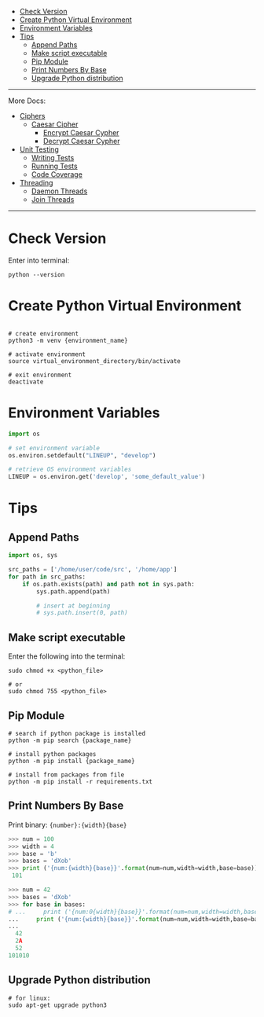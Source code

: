 - [Check Version](#check-version)
- [Create Python Virtual Environment](#create-python-virtual-environment)
- [Environment Variables](#environment-variables)
- [Tips](#tips)
  - [Append Paths](#append-paths)
  - [Make script executable](#make-script-executable)
  - [Pip Module](#pip-module)
  - [Print Numbers By Base](#print-numbers-by-base)
  - [Upgrade Python distribution](#upgrade-python-distribution)

---

More Docs:

- [Ciphers](docs/ciphers.md)
  - [Caesar Cipher](docs/ciphers.md#caesar-cipher)
    - [Encrypt Caesar Cypher](docs/ciphers.md#encrypt-caesar-cipher)
    - [Decrypt Caesar Cypher](docs/ciphers.md#decrypt-caesar-cipher)
- [Unit Testing](docs/unittesting.md)
  - [Writing Tests](docs/unittesting.md#writing-tests)
  - [Running Tests](docs/unittesting.md#running-tests)
  - [Code Coverage](docs/unittesting.md#code-coverage)
- [Threading](docs/threading.md)
  - [Daemon Threads](docs/threading.md#daemon-threads)
  - [Join Threads](docs/threading.md#joining-threads)

---

# Check Version

Enter into terminal:

```shell
python --version
```

# Create Python Virtual Environment

```shell

# create environment
python3 -m venv {environment_name}

# activate environment
source virtual_environment_directory/bin/activate

# exit environment
deactivate
```

# Environment Variables

```python
import os

# set environment variable
os.environ.setdefault("LINEUP", "develop")

# retrieve OS environment variables
LINEUP = os.environ.get('develop', 'some_default_value')
```

# Tips

## Append Paths

```python
import os, sys

src_paths = ['/home/user/code/src', '/home/app']
for path in src_paths:
    if os.path.exists(path) and path not in sys.path:
        sys.path.append(path)

        # insert at beginning
        # sys.path.insert(0, path)
```

## Make script executable

Enter the following into the terminal:

```shell
sudo chmod +x <python_file>

# or
sudo chmod 755 <python_file>
```

## Pip Module

```shell
# search if python package is installed
python -m pip search {package_name}

# install python packages
python -m pip install {package_name}

# install from packages from file
python -m pip install -r requirements.txt
```

## Print Numbers By Base

Print binary: `{number}:{width}{base}`

```python
>>> num = 100
>>> width = 4
>>> base = 'b'
>>> bases = 'dXob'
>>> print ('{num:{width}{base}}'.format(num=num,width=width,base=base))
 101

>>> num = 42
>>> bases = 'dXob'
>>> for base in bases:
# ...     print ('{num:0{width}{base}}'.format(num=num,width=width,base=base))  # add '0' for leading zeros
...     print ('{num:{width}{base}}'.format(num=num,width=width,base=base))
...
  42
  2A
  52
101010
```

## Upgrade Python distribution

```shell
# for linux:
sudo apt-get upgrade python3
```
